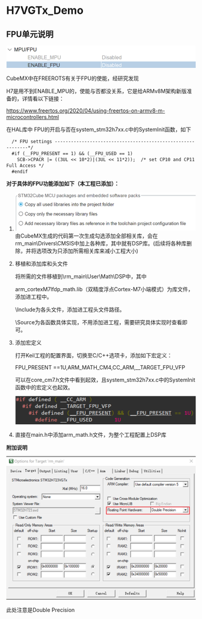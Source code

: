 # H7VGTx_Demo

## FPU单元说明

![](doc/image/freertos_ENABLE_FPU.png)

CubeMX中在FREEROTS有关于FPU的使能，经研究发现

H7是用不到ENABLE_MPU的，使能与否都没关系，它是给ARMv8M架构新版准备的，详情看以下链接：

https://www.freertos.org/2020/04/using-freertos-on-armv8-m-microcontrollers.html

在HAL库中 FPU的开启与否在system_stm32h7xx.c中的SystemInit函数，如下

```
  /* FPU settings ------------------------------------------------------------*/
  #if (__FPU_PRESENT == 1) && (__FPU_USED == 1)
    SCB->CPACR |= ((3UL << 10*2)|(3UL << 11*2));  /* set CP10 and CP11 Full Access */
  #endif
```

**对于具体的FPU功能添加如下（本工程已添加）：**

1. ![](doc/image/FPU1.png)由CubeMX生成的代码第一次生成勾选添加全部相关库，会在rm_main\Drivers\CMSIS中加上各种库，其中就有DSP库。(后续将各种库删除，并将选项改为只添加所需相关库来减小工程大小)

2. 移植和添加库和头文件

   将所需的文件移植到\rm_main\User\Math\DSP中，其中

   arm_cortexM7lfdp_math.lib（双精度浮点Cortex-M7小端模式）为库文件，添加进工程中。

   \Include为各头文件，添加进工程头文件路径。

   \Source为各函数具体实现，不用添加进工程，需要研究具体实现时查看即可。

3. 添加宏定义

   打开Keil工程的配置界面，切换至C/C++选项卡，添加如下宏定义：

   FPU_PRESENT ==1U,ARM_MATH_CM4,CC_ARM,__TARGET_FPU_VFP

   可以在core_cm7.h文件中看到起效，且system_stm32h7xx.c中的SystemInit函数中的宏定义也起效。

   ![](doc/image/FPU2.png)

4. 直接在main.h中添加arm_math.h文件，为整个工程配置上DSP库

**附加说明**

<img src="doc/image/FPU3.png" style="zoom: 50%;" />

此处注意是Double Precision
